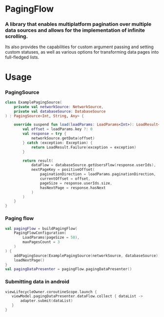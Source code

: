 # PagingFlow

### A library that enables multiplatform pagination over multiple data sources and allows for the implementation of infinite scrolling.
Its also provides the capabilities for custom argument passing and setting custom statuses, as well as various options for transforming data pages into full-fledged lists.

# Usage

### PagingSource
```kotlin
class ExamplePagingSource(
    private val networkSource: NetworkSource,
    private val databaseSource: DatabaseSource
) : PagingSource<Int, String, Any> {

    override suspend fun load(loadParams: LoadParams<Int>): LoadResult<Int, String, Any> {
        val offset = loadParams.key ?: 0
        val response = try {
            networkSource.getData(offset)
        } catch (exception: Exception) {
            return LoadResult.Failure(exception = exception)
        }

        return result(
            dataFlow = databaseSource.getUsersFlow(response.userIds),
            nextPageKey = positiveOffset(
                paginationDirection = loadParams.paginationDirection,
                currentOffset = offset,
                pageSize = response.userIds.size,
                hasNextPage = response.hasNext
            )
        )
    }
}
```

### Paging flow
```kotlin
val pagingFlow = buildPagingFlow(
    PagingFlowConfiguration(
        LoadParams(pageSize = 50),
        maxPagesCount = 3
    )
) {
    addPagingSource(ExamplePagingSource(networkSource, databaseSource))
    loadNextPage()
}
val pagingDataPresenter = pagingFlow.pagingDataPresenter()
```

### Submitting data in android
```kotlin
viewLifecycleOwner.coroutineScope.launch {
   viewModel.pagingDataPresenter.dataFlow.collect { dataList ->
       adapter.submit(dataList)
   }
}
```
